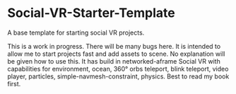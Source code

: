 # Social-VR-Starter-Template
A base template for starting social VR projects.


This is a work in progress.  There will be many bugs here.
It is intended to allow me to start projects fast and add assets to scene. No explanation will be given how to use this. 
It has build in networked-aframe Social VR with capabilities for environment, ocean, 360° orbs teleport, blink teleport, video player, particles, simple-navmesh-constraint, physics.
Best to read my book first.
